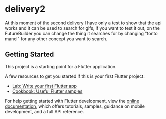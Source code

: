 # delivery2

At this moment of the second delivery I have only a test to show that the api works and it can be used to search for gifs, if you want to test it out, on the FutureBuilder you can change the thing it searches for by changing "tonto manel" for any other concept you want to search.

## Getting Started

This project is a starting point for a Flutter application.

A few resources to get you started if this is your first Flutter project:

- [Lab: Write your first Flutter app](https://docs.flutter.dev/get-started/codelab)
- [Cookbook: Useful Flutter samples](https://docs.flutter.dev/cookbook)

For help getting started with Flutter development, view the
[online documentation](https://docs.flutter.dev/), which offers tutorials,
samples, guidance on mobile development, and a full API reference.
